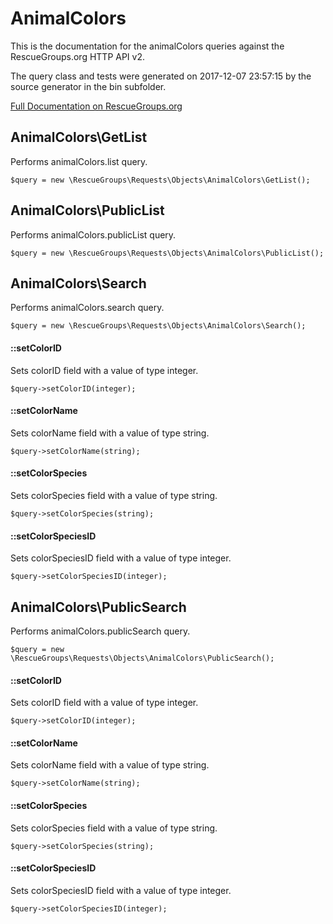 # AnimalColors

This is the documentation for the animalColors queries against the RescueGroups.org HTTP API v2.

The query class and tests were generated on 2017-12-07 23:57:15 by the source generator in the bin subfolder.

[Full Documentation on RescueGroups.org](https://userguide.rescuegroups.org/display/APIDG/Object+definitions#Objectdefinitions-animalColors)

## AnimalColors\GetList

Performs animalColors.list query.

    $query = new \RescueGroups\Requests\Objects\AnimalColors\GetList();



## AnimalColors\PublicList

Performs animalColors.publicList query.

    $query = new \RescueGroups\Requests\Objects\AnimalColors\PublicList();



## AnimalColors\Search

Performs animalColors.search query.

    $query = new \RescueGroups\Requests\Objects\AnimalColors\Search();

#### ::setColorID

Sets colorID field with a value of type integer.

    $query->setColorID(integer);

#### ::setColorName

Sets colorName field with a value of type string.

    $query->setColorName(string);

#### ::setColorSpecies

Sets colorSpecies field with a value of type string.

    $query->setColorSpecies(string);

#### ::setColorSpeciesID

Sets colorSpeciesID field with a value of type integer.

    $query->setColorSpeciesID(integer);



## AnimalColors\PublicSearch

Performs animalColors.publicSearch query.

    $query = new \RescueGroups\Requests\Objects\AnimalColors\PublicSearch();

#### ::setColorID

Sets colorID field with a value of type integer.

    $query->setColorID(integer);

#### ::setColorName

Sets colorName field with a value of type string.

    $query->setColorName(string);

#### ::setColorSpecies

Sets colorSpecies field with a value of type string.

    $query->setColorSpecies(string);

#### ::setColorSpeciesID

Sets colorSpeciesID field with a value of type integer.

    $query->setColorSpeciesID(integer);






